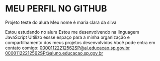 # MEU PERFIL NO GITHUB
Projeto teste do alura
Meu nome é maria clara da silva 

Estou estudando no alura
Estou me desenvolvendo na linguagem JavaScript
Ultilizo essse espaço para a minha organização e compartilhamento dos meus projetos desenvolvidos
Você pode entra em contato comigo:
00001122212562SP@al.educacao.sp.gov.br
00001122212562SP@aluno.educacao.sp.gov.br
